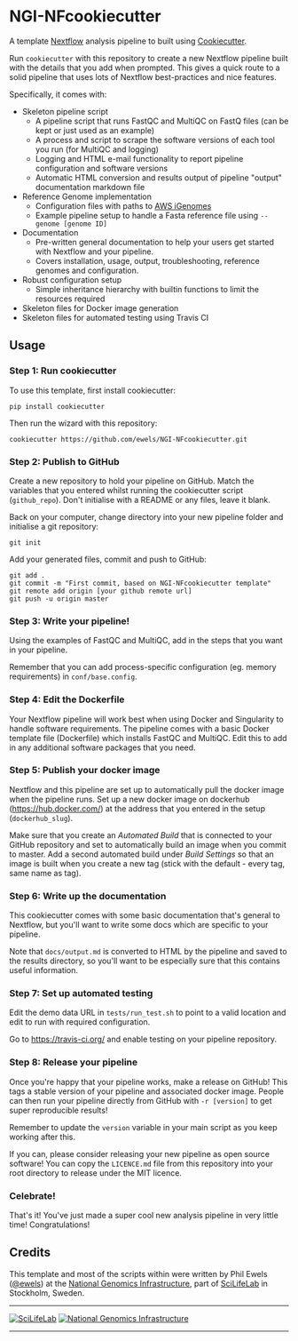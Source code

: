 # NGI-NFcookiecutter
A template [Nextflow](https://www.nextflow.io/) analysis pipeline to built using [Cookiecutter](https://github.com/audreyr/cookiecutter).

Run `cookiecutter` with this repository to create a new Nextflow pipeline built with the details that you add when prompted. This gives a quick route to a solid pipeline that uses lots of Nextflow best-practices and nice features.

Specifically, it comes with:

* Skeleton pipeline script
    * A pipeline script that runs FastQC and MultiQC on FastQ files (can be kept or just used as an example)
    * A process and script to scrape the software versions of each tool you run (for MultiQC and logging)
    * Logging and HTML e-mail functionality to report pipeline configuration and software versions
    * Automatic HTML conversion and results output of pipeline "output" documentation markdown file
* Reference Genome implementation
    * Configuration files with paths to [AWS iGenomes](https://ewels.github.io/AWS-iGenomes/)
    * Example pipeline setup to handle a Fasta reference file using `--genome [genome ID]`
* Documentation
    * Pre-written general documentation to help your users get started with Nextflow and your pipeline.
    * Covers installation, usage, output, troubleshooting, reference genomes and configuration.
* Robust configuration setup
    * Simple inheritance hierarchy with builtin functions to limit the resources required
* Skeleton files for Docker image generation
* Skeleton files for automated testing using Travis CI

## Usage

### Step 1: Run cookiecutter
To use this template, first install cookiecutter:

```
pip install cookiecutter
```

Then run the wizard with this repository:

```
cookiecutter https://github.com/ewels/NGI-NFcookiecutter.git
```

### Step 2: Publish to GitHub
Create a new repository to hold your pipeline on GitHub. Match the variables that you entered whilst running the cookiecutter script (`github_repo`). Don't initialise with a README or any files, leave it blank.

Back on your computer, change directory into your new pipeline folder and initialise a git repository:
```
git init
```

Add your generated files, commit and push to GitHub:
```
git add .
git commit -m "First commit, based on NGI-NFcookiecutter template"
git remote add origin [your github remote url]
git push -u origin master
```

### Step 3: Write your pipeline!
Using the examples of FastQC and MultiQC, add in the steps that you want in your pipeline.

Remember that you can add process-specific configuration (eg. memory requirements) in `conf/base.config`.

### Step 4: Edit the Dockerfile
Your Nextflow pipeline will work best when using Docker and Singularity to handle software requirements. The pipeline comes with a basic Docker template file (Dockerfile) which installs FastQC and MultiQC. Edit this to add in any additional software packages that you need.

### Step 5: Publish your docker image
Nextflow and this pipeline are set up to automatically pull the docker image when the pipeline runs. Set up a new docker image on dockerhub (https://hub.docker.com/) at the address that you entered in the setup (`dockerhub_slug`).

Make sure that you create an _Automated Build_ that is connected to your GitHub repository and set to automatically build an image when you commit to master. Add a second automated build under _Build Settings_ so that an image is built when you create a new tag (stick with the default - every tag, same name as tag).

### Step 6: Write up the documentation
This cookiecutter comes with some basic documentation that's general to Nextflow, but you'll want to write some docs which are specific to your pipeline.

Note that `docs/output.md` is converted to HTML by the pipeline and saved to the results directory, so you'll want to be especially sure that this contains useful information.

### Step 7: Set up automated testing
Edit the demo data URL in `tests/run_test.sh` to point to a valid location and edit to run with required configuration.

Go to https://travis-ci.org/ and enable testing on your pipeline repository.

### Step 8: Release your pipeline
Once you're happy that your pipeline works, make a release on GitHub! This tags a stable version of your pipeline and associated docker image. People can then run your pipeline directly from GitHub with `-r [version]` to get super reproducible results!

Remember to update the `version` variable in your main script as you keep working after this.

If you can, please consider releasing your new pipeline as open source software! You can copy the `LICENCE.md` file from this repository into your root directory to release under the MIT licence.

### Celebrate!
That's it! You've just made a super cool new analysis pipeline in very little time! Congratulations!

## Credits
This template and most of the scripts within were written by Phil Ewels ([@ewels](https://github.com/ewels)) at the [National Genomics Infrastructure](https://portal.scilifelab.se/genomics/), part of [SciLifeLab](http://www.scilifelab.se/) in Stockholm, Sweden.

---

[![SciLifeLab](https://raw.githubusercontent.com/SciLifeLab/NGI-RNAseq/master/docs/images/SciLifeLab_logo.png)](http://www.scilifelab.se/)
[![National Genomics Infrastructure](https://raw.githubusercontent.com/SciLifeLab/NGI-RNAseq/master/docs/images/NGI_logo.png)](https://ngisweden.scilifelab.se/)

---
